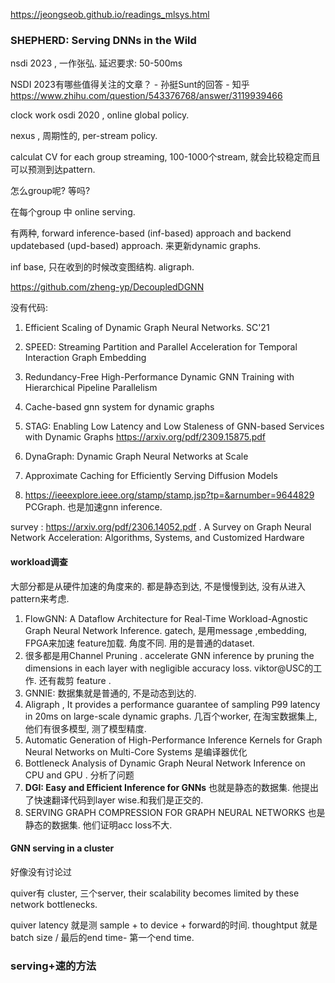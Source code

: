 https://jeongseob.github.io/readings_mlsys.html

### SHEPHERD: Serving DNNs in the Wild

nsdi 2023 , 一作张弘. 延迟要求: 50-500ms

NSDI 2023有哪些值得关注的文章？ - 孙挺Sunt的回答 - 知乎
https://www.zhihu.com/question/543376768/answer/3119939466

clock work  osdi 2020 ,   online global policy. 

nexus , 周期性的, per-stream policy.

calculat CV for each group streaming, 100-1000个stream, 就会比较稳定而且可以预测到达pattern.

怎么group呢? 等吗? 

在每个group 中 online serving. 

有两种,  forward inference-based (inf-based) approach and backend updatebased (upd-based) approach. 来更新dynamic graphs.

inf base, 只在收到的时候改变图结构. aligraph.

https://github.com/zheng-yp/DecoupledDGNN

没有代码:

1. Efficient Scaling of Dynamic Graph Neural Networks. SC'21

2. SPEED: Streaming Partition and Parallel Acceleration for Temporal Interaction Graph Embedding

3. Redundancy-Free High-Performance Dynamic GNN Training with Hierarchical Pipeline Parallelism

4. Cache-based gnn system for dynamic graphs
5. STAG: Enabling Low Latency and Low Staleness of GNN-based Services with Dynamic Graphs https://arxiv.org/pdf/2309.15875.pdf
6. DynaGraph: Dynamic Graph Neural Networks at Scale
7. Approximate Caching for Efficiently Serving Diffusion Models 
8.  https://ieeexplore.ieee.org/stamp/stamp.jsp?tp=&arnumber=9644829  PCGraph. 也是加速gnn inference.

survey : https://arxiv.org/pdf/2306.14052.pdf   . A Survey on Graph Neural Network Acceleration: Algorithms, Systems, and Customized Hardware

#### workload调查

大部分都是从硬件加速的角度来的.  都是静态到达, 不是慢慢到达, 没有从进入pattern来考虑.  

1. FlowGNN: A Dataflow Architecture for Real-Time Workload-Agnostic Graph Neural Network Inference.  gatech,  是用message ,embedding, FPGA来加速 feature加载. 角度不同.    用的是普通的dataset.
2. 很多都是用Channel Pruning .  accelerate GNN inference by pruning the dimensions in each layer with negligible accuracy loss. viktor@USC的工作.  还有裁剪 feature .
3. GNNIE: 数据集就是普通的, 不是动态到达的. 
4. Aligraph , It provides a performance guarantee of sampling P99 latency in 20ms on large-scale dynamic graphs.   几百个worker, 在淘宝数据集上,  他们有很多模型, 测了模型精度.
5. Automatic Generation of High-Performance Inference Kernels for Graph Neural Networks on Multi-Core Systems 是编译器优化
6. Bottleneck Analysis of Dynamic Graph Neural Network Inference on CPU and GPU . 分析了问题
7. **DGI: Easy and Efficient Inference for GNNs** 也就是静态的数据集. 他提出了快速翻译代码到layer wise.和我们是正交的. 
8. SERVING GRAPH COMPRESSION FOR GRAPH NEURAL NETWORKS 也是静态的数据集. 他们证明acc loss不大. 

#### GNN serving in a cluster 

好像没有讨论过

quiver有 cluster, 三个server,  their scalability becomes limited by these network bottlenecks.

quiver latency 就是测 sample +  to device + forward的时间. thoughtput  就是batch size / 最后的end time- 第一个end time.

### serving+速的方法

